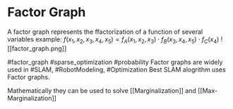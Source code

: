 # Factor Graph
A factor graph represents the ffactorization of a function of several variables
example:
$f(x_1, x_2, x_3, x_4, x_5)=f_A(x_1, x_2, x_3)\cdot f_B(x_3, x_4, x_5)\cdot f_C(x_4)$
![[factor_graph.png]]

#factor_graph #sparse_optimization #probability
Factor graphs are widely used in #SLAM, #RobotModeling, #Optimization Best SLAM alogrithm uses Factor graphs.

Mathematically they can be used to solve [[Marginalization]] and [[Max-Marginalization]]

